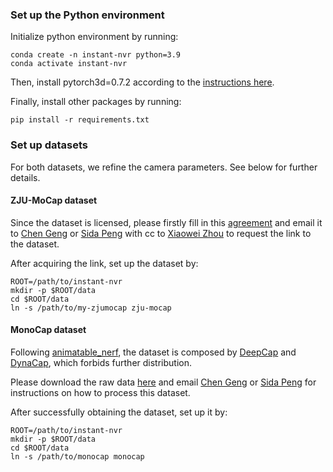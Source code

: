 ### Set up the Python environment

Initialize python environment by running:

```shell
conda create -n instant-nvr python=3.9
conda activate instant-nvr
```

Then, install pytorch3d=0.7.2 according to the [instructions here](https://github.com/facebookresearch/pytorch3d/blob/main/INSTALL.md).

Finally, install other packages by running:

```shell
pip install -r requirements.txt
```

### Set up datasets

For both datasets, we refine the camera parameters. See below for further details.

#### ZJU-MoCap dataset

Since the dataset is licensed, please firstly fill in this [agreement](https://pengsida.net/project_page_assets/files/Refined_ZJU-MoCap_Agreement.pdf) and email it to [Chen Geng](mailto:gengchen@cs.stanford.edu) or [Sida Peng](mailto:pengsida@zju.edu.cn) with cc to [Xiaowei Zhou](mailto:xwzhou@zju.edu.cn) to request the link to the dataset.

After acquiring the link, set up the dataset by:

```shell
ROOT=/path/to/instant-nvr
mkdir -p $ROOT/data
cd $ROOT/data
ln -s /path/to/my-zjumocap zju-mocap
```

#### MonoCap dataset

Following [animatable_nerf](https://github.com/zju3dv/animatable_nerf/blob/master/INSTALL.md#monocap-dataset), the dataset is composed by [DeepCap](https://people.mpi-inf.mpg.de/~mhaberma/projects/2020-cvpr-deepcap/) and [DynaCap](https://people.mpi-inf.mpg.de/~mhaberma/projects/2021-ddc/), which forbids further distribution. 

Please download the raw data [here](https://gvv-assets.mpi-inf.mpg.de/) and email [Chen Geng](mailto:gengchen@cs.stanford.edu) or [Sida Peng](mailto:pengsida@zju.edu.cn) for instructions on how to process this dataset.

After successfully obtaining the dataset, set up it by:

```shell
ROOT=/path/to/instant-nvr
mkdir -p $ROOT/data
cd $ROOT/data
ln -s /path/to/monocap monocap
```


